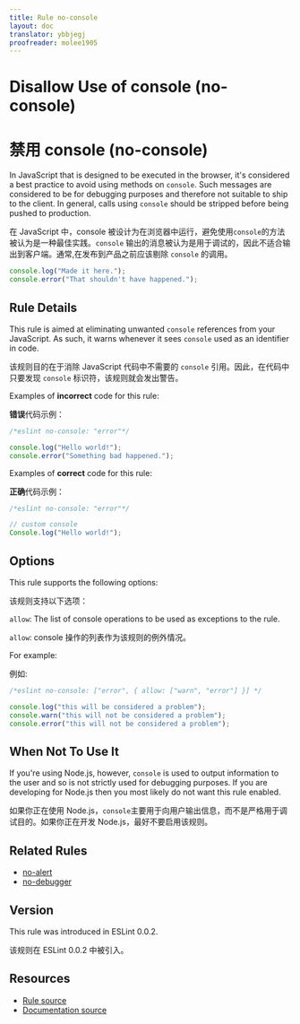 ```yaml
---
title: Rule no-console
layout: doc
translator: ybbjegj
proofreader: molee1905
---
```

<!-- Note: No pull requests accepted for this file. See README.md in the root directory for details. -->

# Disallow Use of console (no-console)

# 禁用 console (no-console)

In JavaScript that is designed to be executed in the browser, it's considered a best practice to avoid using methods on `console`. Such messages are considered to be for debugging purposes and therefore not suitable to ship to the client. In general, calls using `console` should be stripped before being pushed to production.

在 JavaScript 中，console 被设计为在浏览器中运行，避免使用`console`的方法被认为是一种最佳实践。`console` 输出的消息被认为是用于调试的，因此不适合输出到客户端。通常,在发布到产品之前应该剔除 `console` 的调用。

```js
console.log("Made it here.");
console.error("That shouldn't have happened.");
```

## Rule Details

This rule is aimed at eliminating unwanted `console` references from your JavaScript. As such, it warns whenever it sees `console` used as an identifier in code.

该规则目的在于消除 JavaScript 代码中不需要的 `console` 引用。因此，在代码中只要发现 `console` 标识符，该规则就会发出警告。

Examples of **incorrect** code for this rule:

**错误**代码示例：

```js
/*eslint no-console: "error"*/

console.log("Hello world!");
console.error("Something bad happened.");
```

Examples of **correct** code for this rule:

**正确**代码示例：

```js
/*eslint no-console: "error"*/

// custom console
Console.log("Hello world!");
```

## Options

This rule supports the following options:

该规则支持以下选项：

`allow`: The list of console operations to be used as exceptions to the rule. 

`allow`: console 操作的列表作为该规则的例外情况。 

For example:

例如: 

```js
/*eslint no-console: ["error", { allow: ["warn", "error"] }] */

console.log("this will be considered a problem");
console.warn("this will not be considered a problem");
console.error("this will not be considered a problem");
```

## When Not To Use It

If you're using Node.js, however, `console` is used to output information to the user and so is not strictly used for debugging purposes. If you are developing for Node.js then you most likely do not want this rule enabled.

如果你正在使用 Node.js，`console`主要用于向用户输出信息，而不是严格用于调试目的。如果你正在开发 Node.js，最好不要启用该规则。

## Related Rules

* [no-alert](no-alert)
* [no-debugger](no-debugger)

## Version

This rule was introduced in ESLint 0.0.2.

该规则在 ESLint 0.0.2 中被引入。

## Resources

* [Rule source](https://github.com/eslint/eslint/tree/master/lib/rules/no-console.js)
* [Documentation source](https://github.com/eslint/eslint/tree/master/docs/rules/no-console.md)
